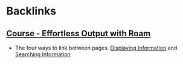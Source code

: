 
# Backlinks
## [Course - Effortless Output with Roam](<Course - Effortless Output with Roam.md>)
- The four ways to link between pages. [Displaying Information](<Displaying Information.md>) and [Searching Information](<Searching Information.md>)

